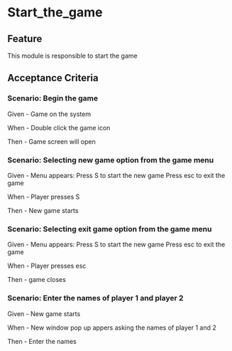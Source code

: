 # Start_the_game

## Feature

This module is responsible to start the game

## Acceptance Criteria

### Scenario: Begin the game

  Given - Game on the system

  When - Double click the game icon

  Then - Game screen will open

### Scenario: Selecting new game option from the game menu

  Given - Menu appears:
  Press S to start the new game
  Press esc to exit the game

  When - Player presses S

  Then - New game starts
  
  ### Scenario: Selecting exit game option from the game menu

  Given - Menu appears:
  Press S to start the new game
  Press esc to exit the game

  When - Player presses esc

  Then - game closes
  
  ### Scenario: Enter the names of player 1 and player 2

  Given - New game starts

  When - New window pop up appers asking the names of player 1 and 2

  Then - Enter the names
